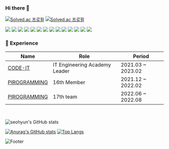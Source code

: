 ### Hi there 👋

<!--
**jun02160/jun02160** is a ✨ _special_ ✨ repository because its `README.md` (this file) appears on your GitHub profile.

Here are some ideas to get you started:

- 🔭 I’m currently working on ...
- 🌱 I’m currently learning ...
- 👯 I’m looking to collaborate on ...
- 🤔 I’m looking for help with ...
- 💬 Ask me about ...
- 📫 How to reach me: ...
- 😄 Pronouns: ...
- ⚡ Fun fact: ...
-->
[![Solved.ac
프로필](http://mazassumnida.wtf/api/v2/generate_badge?boj=djdkdjd12)](https://solved.ac/djdkdjd12)
[![Solved.ac
프로필](http://mazassumnida.wtf/api/mini/generate_badge?boj=djdkdjd12)](https://solved.ac/djdkdjd12)

<img src="https://img.shields.io/badge/Java-007396?style=flat-square&logo=Java&logoColor=white"/>
<img src="https://img.shields.io/badge/Javascript-F7DF1E?style=flat-square&logo=Javascript&logoColor=white"/>
<img src="https://img.shields.io/badge/Python-3776AB?style=flat-square&logo=Python&logoColor=white"/>
<img src="https://img.shields.io/badge/Django-092E20?style=flat-square&logo=Django&logoColor=white"/>
<img src="https://img.shields.io/badge/HTML5-E34F26?style=flat-square&logo=HTML5&logoColor=white"/>
<img src="https://img.shields.io/badge/CSS3-1572B6?style=flat-square&logo=CSS3&logoColor=white"/>
<img src="https://img.shields.io/badge/Velog-20C997?style=flat-square&logo=Velog&logoColor=white"/>
<img src="https://img.shields.io/badge/Instagram-E4405F?style=flat-square&logo=Instagram&logoColor=white"/>
<img src="https://img.shields.io/badge/GitHub-181717?style=flat-square&logo=GitHub&logoColor=white"/>
<img src="https://img.shields.io/badge/Spring-6DB33F?style=flat-square&logo=Spring&logoColor=white"/>
<img src="https://img.shields.io/badge/Spring Boot-6DB33F?style=flat-square&logo=Spring Boot&logoColor=white"/>
<img src="https://img.shields.io/badge/이름-색상코드?style=flat-square&logo=로고명&logoColor=로고색"/>
<img src="https://img.shields.io/badge/이름-색상코드?style=flat-square&logo=로고명&logoColor=로고색"/>
<img src="https://img.shields.io/badge/이름-색상코드?style=flat-square&logo=로고명&logoColor=로고색"/>

### 🏇 ****Experience****

| Name | Role | Period |
| --- | --- | --- |
| [CODE-IT](https://solux.tistory.com/) | IT Engineering Academy Leader | 2021.03 ~ 2023.02 |
| [PIROGRAMMING](https://pirogramming.com/) | 16th Member | 2021.12 ~ 2022.02 |
| [PIROGRAMMING](https://pirogramming.com/) | 17th team | 2022.06 ~ 2022.08 |
</br>

![seohyun's GitHub stats](https://github-readme-stats.vercel.app/api?username=jun02160&theme=radical&show_icons=true)


[![Anurag's GitHub stats](https://github-readme-stats.vercel.app/api?username=jun02160)](https://github.com/jun02160/github-readme-stats)
[![Top Langs](https://github-readme-stats.vercel.app/api/top-langs/?username=jun02160)](https://github.com/jun02160/github-readme-stats)

![Footer](https://capsule-render.vercel.app/api?type=waving&color=auto&height=200&section=footer)
